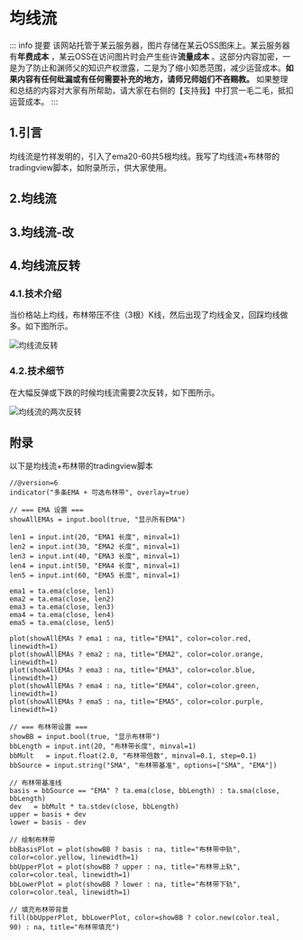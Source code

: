 # 均线流

::: info 提要
该网站托管于某云服务器，图片存储在某云OSS图床上。某云服务器有**年费成本** ，某云OSS在访问图片时会产生些许**流量成本** 。这部分内容加密，一是为了防止和渊师父的知识产权泄露，二是为了缩小知悉范围，减少运营成本。**如果内容有任何纰漏或有任何需要补充的地方，请师兄师姐们不吝赐教。**
如果整理和总结的内容对大家有所帮助，请大家在右侧的【支持我】中打赏一毛二毛，抵扣运营成本。
:::

## 1.引言
均线流是竹祥发明的，引入了ema20-60共5根均线。我写了均线流+布林带的tradingview脚本，如附录所示，供大家使用。
## 2.均线流

## 3.均线流-改


## 4.均线流反转
### 4.1.技术介绍
当价格站上均线，布林带压不住（3根）K线，然后出现了均线金叉，回踩均线做多。如下图所示。

![均线流反转](https://weiser-fun.oss-cn-beijing.aliyuncs.com/img/image-20250920134900181.png)

### 4.2.技术细节
在大幅反弹或下跌的时候均线流需要2次反转，如下图所示。

![均线流的两次反转](https://weiser-fun.oss-cn-beijing.aliyuncs.com/img/image-20250920140723010.png)

## 附录
以下是均线流+布林带的tradingview脚本
```
//@version=6
indicator("多条EMA + 可选布林带", overlay=true)

// === EMA 设置 ===
showAllEMAs = input.bool(true, "显示所有EMA")

len1 = input.int(20, "EMA1 长度", minval=1)
len2 = input.int(30, "EMA2 长度", minval=1)
len3 = input.int(40, "EMA3 长度", minval=1)
len4 = input.int(50, "EMA4 长度", minval=1)
len5 = input.int(60, "EMA5 长度", minval=1)

ema1 = ta.ema(close, len1)
ema2 = ta.ema(close, len2)
ema3 = ta.ema(close, len3)
ema4 = ta.ema(close, len4)
ema5 = ta.ema(close, len5)

plot(showAllEMAs ? ema1 : na, title="EMA1", color=color.red, linewidth=1)
plot(showAllEMAs ? ema2 : na, title="EMA2", color=color.orange, linewidth=1)
plot(showAllEMAs ? ema3 : na, title="EMA3", color=color.blue, linewidth=1)
plot(showAllEMAs ? ema4 : na, title="EMA4", color=color.green, linewidth=1)
plot(showAllEMAs ? ema5 : na, title="EMA5", color=color.purple, linewidth=1)

// === 布林带设置 ===
showBB = input.bool(true, "显示布林带")
bbLength = input.int(20, "布林带长度", minval=1)
bbMult   = input.float(2.0, "布林带倍数", minval=0.1, step=0.1)
bbSource = input.string("SMA", "布林带基准", options=["SMA", "EMA"])

// 布林带基准线
basis = bbSource == "EMA" ? ta.ema(close, bbLength) : ta.sma(close, bbLength)
dev   = bbMult * ta.stdev(close, bbLength)
upper = basis + dev
lower = basis - dev

// 绘制布林带
bbBasisPlot = plot(showBB ? basis : na, title="布林带中轨", color=color.yellow, linewidth=1)
bbUpperPlot = plot(showBB ? upper : na, title="布林带上轨", color=color.teal, linewidth=1)
bbLowerPlot = plot(showBB ? lower : na, title="布林带下轨", color=color.teal, linewidth=1)

// 填充布林带背景
fill(bbUpperPlot, bbLowerPlot, color=showBB ? color.new(color.teal, 90) : na, title="布林带填充")

```
